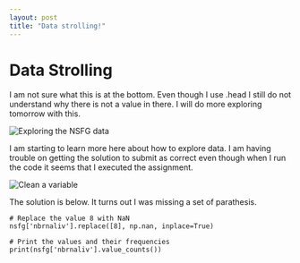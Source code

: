 ```yaml
---
layout: post
title: "Data strolling!"
---
```


# Data Strolling 

I am not sure what this is at the bottom.  Even though I use .head I still do not understand why there is not a value in there.  I will do more exploring tomorrow with this. 

![Exploring the NSFG data]({{site.url}}{{site.baseurl}}/assets/img/blog-img/Screen%20Shot%202020-08-01%20at%2012.52.13%20AM.png)

I am starting to learn more here about how to explore data.  I am having trouble on getting the solution to submit as correct even though when I run the code it seems that I executed the assignment.

![Clean a variable]({{site.url}}{{site.baseurl}}/assets/img/blog-img/Screen%20Shot%202020-08-01%20at%201.05.16%20PM.png)

The solution is below.  It turns out I was missing a set of parathesis. 
```
# Replace the value 8 with NaN
nsfg['nbrnaliv'].replace([8], np.nan, inplace=True)

# Print the values and their frequencies
print(nsfg['nbrnaliv'].value_counts())
```
